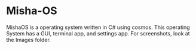 # Misha-OS
MishaOS is a operating system written in C# using cosmos. 
This operating System has a GUI, terminal app, and settings app.
For screenshots, look at the Images folder.
